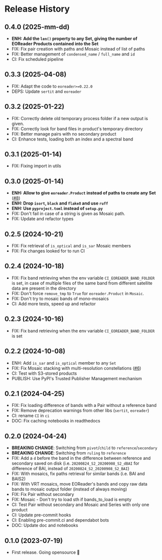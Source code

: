 # Release History

## 0.4.0 (2025-mm-dd)

- **ENH: Add the `len()` property to any Set, giving the number of EOReader Products contained into the Set** 
- FIX: Fix pair creation with paths and Mosaic instead of list of paths
- FIX: Better management of `condensed_name` / `full_name` and `id`
- CI: Fix scheduled pipeline

## 0.3.3 (2025-04-08)

- FIX: Adapt the code to `eoreader>=0.22.0`
- DEPS: Update `sertit` and `eoreader`

## 0.3.2 (2025-01-22)

- FIX: Correctly delete old temporary process folder if a new output is given.
- FIX: Correctly look for band files in product's temporary directory
- FIX: Better manage pairs with no secondary product
- CI: Enhance tests, loading both an index and a spectral band

## 0.3.1 (2025-01-14)

- FIX: Fixing import in utils

## 0.3.0 (2025-01-14)

- **ENH: Allow to give `eoreader.Product` instead of paths to create any Set** ([#8](https://github.com/sertit/eosets/issues/8))
- **ENH: Drop `isort`, `black` and `flake8` and use `ruff`**
- **ENH: Use `pyproject.toml` instead of `setup.py`**
- FIX: Don't fail in case of a string is given as Mosaic path. 
- FIX: Update and refactor types 

## 0.2.5 (2024-10-21)

- FIX: Fix retrieval of `is_optical` and `is_sar` Mosaic members
- FIX: Fix changes looked for to run CI

## 0.2.4 (2024-10-18)

- FIX: Fix band retrieving when the env variable `CI_EOREADER_BAND_FOLDER` is set, in case of multiple files of the same band from different satellite data are present in the directory
- FIX: Don't force `remove_tmp` to `True` for `eoreader.Product` in `Mosaic`.
- FIX: Don't try to mosaic bands of mono-mosaics
- CI: Add more tests, speed up and refactor

## 0.2.3 (2024-10-16)

- FIX: Fix band retrieving when the env variable `CI_EOREADER_BAND_FOLDER` is set

## 0.2.2 (2024-10-08)

- ENH: Add `is_sar` and `is_optical` member to any `Set`
- FIX: Fix Mosaic stacking with multi-resolution constellations ([#6](https://github.com/sertit/eosets/issues/6))
- CI: Test with S3-stored products
- PUBLISH: Use PyPI's Trusted Publisher Management mechanism

## 0.2.1 (2024-04-25)

- FIX: Fix loading difference of bands with a Pair without a reference band
- FIX: Remove deprecation warnings from other libs (`sertit`, `eoreader`)
- CI: rename `CI` in `ci`
- DOC: Fix caching notebooks in readthedocs

## 0.2.0 (2024-04-24)

- **BREAKING CHANGE**: Switching from `pivot`/`child` to `reference`/`secondary`
- **BREAKING CHANGE**: Switching from `ruling` to `reference`
- FIX: Add a `d` before the band in the difference between reference and secondary saved on disk (i.e. `20200824_S2_20200908_S2_dBAI` for difference of BAI, instead of `20200824_S2_20200908_S2_BAI`)
- FIX: With mosaics, fix paths retrieval for similar bands (i.e. BAI and BAIS2)
- FIX: With VRT mosaics, move EOReader's bands and copy raw data bands to mosaic output folder (instead of always moving)
- FIX: Fix Pair without secondary
- FIX: Mosaic - Don't try to load sth if bands_to_load is empty 
- CI: Test Pair without secondary and Mosaic and Series with only one product
- CI: Update pre-commit hooks
- CI: Enabling pre-commit.ci and dependabot bots
- DOC: Update doc and notebooks

## 0.1.0 (2023-07-19)

- First release. Going opensource 🚀